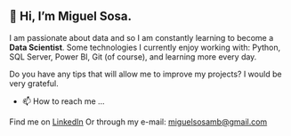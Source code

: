 ## 👋 Hi, I’m Miguel Sosa. 

I am passionate about data and so I am constantly learning to become a **Data Scientist**. 
Some technologies I currently enjoy working with: Python, SQL Server, Power BI, Git (of course), and learning more every day.

Do you have any tips that will allow me to improve my projects? I would be very grateful.


- 📫 How to reach me ...

Find me on [LinkedIn](https://www.linkedin.com/in/miguel-f-sosa/)
Or through my e-mail: miguelsosamb@gmail.com
